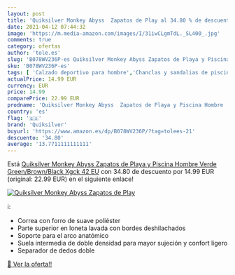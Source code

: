 ```yaml
---
layout: post
title: 'Quiksilver Monkey Abyss  Zapatos de Play al 34.80 % de descuento'
date: 2021-04-12 07:44:32
image: 'https://m.media-amazon.com/images/I/31iwCLgmTdL._SL400_.jpg'
comments: true
category: ofertas
author: 'tole.es'
slug: 'B078WV236P-es Quiksilver Monkey Abyss Zapatos de Playa y Piscina Hombre...'
sku: 'B078WV236P-es'
tags: [ 'Calzado deportivo para hombre','Chanclas y sandalias de piscina para hombre','Zapatillas y calzado deportivo para hombre','Zapatos','Zapatos para hombre','Zapatos y complementos','quiksilver','zapatos', ]
actualPrice: 14.99 EUR
currency: EUR
price: 14.99
comparePrice: 22.99 EUR
prodname: 'Quiksilver Monkey Abyss  Zapatos de Playa y Piscina Hombre  Verde  Green/Brown/Black Xgck   42 EU'
country: 'es'
flag: '🇪🇸'
brand: 'Quiksilver'
buyurl: 'https://www.amazon.es/dp/B078WV236P/?tag=tolees-21'
descuento: '34.80'
average: '13.7711111111111'
---
```


Está [Quiksilver Monkey Abyss  Zapatos de Playa y Piscina Hombre  Verde  Green/Brown/Black Xgck   42 EU](https://www.amazon.es/dp/B078WV236P/?tag=tolees-21) con 34.80 de descuento por 14.99 EUR (original: 22.99 EUR) en el siguiente enlace!

[![Quiksilver Monkey Abyss  Zapatos de Play](https://m.media-amazon.com/images/I/31iwCLgmTdL._SL400_.jpg)](https://www.amazon.es/dp/B078WV236P/?tag=tolees-21)

ℹ️:

- Correa con forro de suave poliéster
- Parte superior en loneta lavada con bordes deshilachados
- Soporte para el arco anatómico
- Suela intermedia de doble densidad para mayor sujeción y confort ligero
- Separador de dedos doble

[🛒 Ver la oferta!!](https://www.amazon.es/dp/B078WV236P/?tag=tolees-21)
